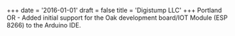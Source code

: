 +++
date = '2016-01-01'
draft = false
title = 'Digistump LLC'
+++
Portland OR - Added
initial support for the Oak
development board/IOT Module
(ESP 8266) to the Arduino IDE.
